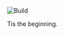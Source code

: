 ![Build](https://github.com/BryanEddy5/LeetCode/actions/workflows/dotnet.yml/badge.svg)

Tis the beginning.